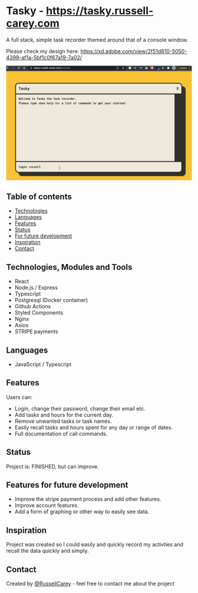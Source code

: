 # Tasky - https://tasky.russell-carey.com

A full stack, simple task recorder themed around that of a console window.  

Please check my design here: https://xd.adobe.com/view/2f51d810-5050-4399-af1a-5bf1c0f67a19-7a02/  

![alt text](https://github.com/RussellCarey/Tasky/raw/master/Design/gif1.gif)

## Table of contents

- [Technologies](#technologies)
- [Languages](#languages)
- [Features](#features)
- [Status](#status)
- [For future development](#features-for-future-development)
- [Inspiration](#inspiration)
- [Contact](#contact)

## Technologies, Modules and Tools

- React
- Node.js / Express
- Typescript
- Postgresql (Docker container)
- Github Actions
- Styled Components
- Nginx
- Axios
- STRIPE payments

## Languages

- JavaScript / Typescript

## Features

Users can:

- Login, change their password, change their email etc.
- Add tasks and hours for the current day.
- Remove unwanted tasks or task names.
- Easily recall tasks and hours spent for any day or range of dates.
- Full documentation of call commands.

## Status

Project is: FINISHED, but can improve.

## Features for future development

- Improve the stripe payment process and add other features.
- Improve account features.
- Add a form of graphing or other way to easily see data.

## Inspiration

Project was created so I could easily and quickly record my activties and recall the data quickly and simply.

## Contact

Created by [@RussellCarey](https://twitter.com/russellcareyy) - feel free to contact me about the project
